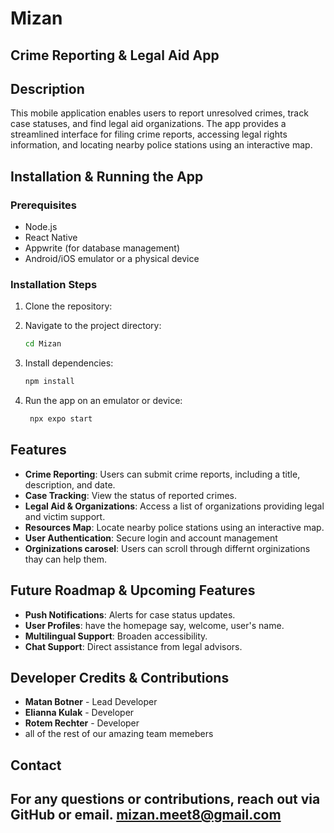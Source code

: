 # Mizan
## Crime Reporting & Legal Aid App

## Description
This mobile application enables users to report unresolved crimes, track case statuses, and find legal aid organizations. The app provides a streamlined interface for filing crime reports, accessing legal rights information, and locating nearby police stations using an interactive map.

## Installation & Running the App
### Prerequisites
- Node.js
- React Native
- Appwrite (for database management)
- Android/iOS emulator or a physical device

### Installation Steps
1. Clone the repository:

2. Navigate to the project directory:
   ```sh
   cd Mizan
   ```
3. Install dependencies:
   ```sh
   npm install
4. Run the app on an emulator or device:
   ```sh
    npx expo start  
   ```

## Features
- **Crime Reporting**: Users can submit crime reports, including a title, description, and date.
- **Case Tracking**: View the status of reported crimes.
- **Legal Aid & Organizations**: Access a list of organizations providing legal and victim support.
- **Resources Map**: Locate nearby police stations using an interactive map.
- **User Authentication**: Secure login and account management 
- **Orginizations carosel**: Users can scroll through differnt orginizations thay can help them. 


## Future Roadmap & Upcoming Features
- **Push Notifications**: Alerts for case status updates.
- **User Profiles**: have the homepage say, welcome, user's name.
- **Multilingual Support**: Broaden accessibility.
- **Chat Support**: Direct assistance from legal advisors.

## Developer Credits & Contributions
- **Matan Botner** - Lead Developer
- **Elianna Kulak** - Developer
- **Rotem Rechter** - Developer
- all of the rest of our amazing team memebers

## Contact
For any questions or contributions, reach out via GitHub or email.
mizan.meet8@gmail.com
---
